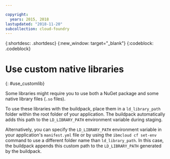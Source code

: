 ```yaml
---

copyright:
  years: 2015, 2018
lastupdated: "2018-11-20"
subcollection: cloud-foundry
---
```


{:shortdesc: .shortdesc}
{:new_window: target="_blank"}
{:codeblock: .codeblock}


# Use custom native libraries
{: #use_customlib}

Some libraries might require you to use both a NuGet package and some native library files (`.so` files).  

To use these libraries with the buildpack, place them in a `ld_library_path` folder within the root folder of your application. The buildpack automatically adds this path to the `LD_LIBRARY_PATH` environment variable during staging.  

Alternatively, you can specify the `LD_LIBRARY_PATH` environment variable in your application's `manifest.yml` file or by using the `ibmcloud cf set-env` command to use a different folder name than `ld_library_path`.  In this case, the buildpack appends this custom path to the `LD_LIBRARY_PATH` generated by the buildpack.
